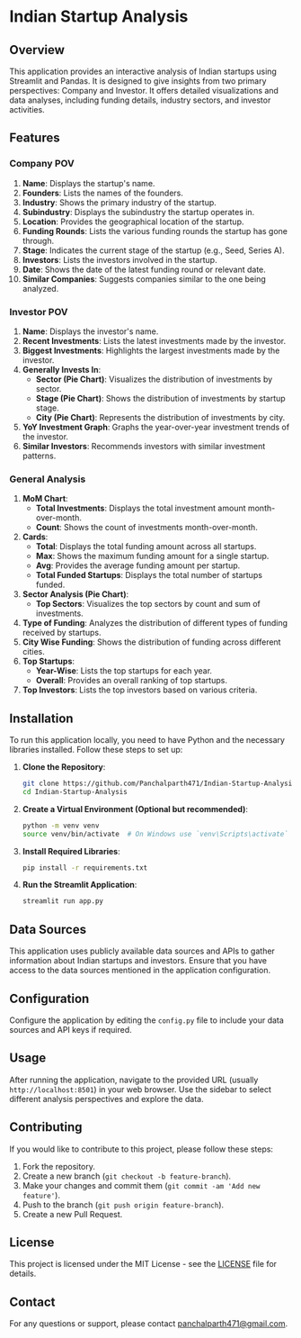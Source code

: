 # Indian Startup Analysis

## Overview

This application provides an interactive analysis of Indian startups using Streamlit and Pandas. It is designed to give insights from two primary perspectives: Company and Investor. It offers detailed visualizations and data analyses, including funding details, industry sectors, and investor activities.

## Features

### Company POV

1. **Name**: Displays the startup's name.
2. **Founders**: Lists the names of the founders.
3. **Industry**: Shows the primary industry of the startup.
4. **Subindustry**: Displays the subindustry the startup operates in.
5. **Location**: Provides the geographical location of the startup.
6. **Funding Rounds**: Lists the various funding rounds the startup has gone through.
7. **Stage**: Indicates the current stage of the startup (e.g., Seed, Series A).
8. **Investors**: Lists the investors involved in the startup.
9. **Date**: Shows the date of the latest funding round or relevant date.
10. **Similar Companies**: Suggests companies similar to the one being analyzed.

### Investor POV

1. **Name**: Displays the investor's name.
2. **Recent Investments**: Lists the latest investments made by the investor.
3. **Biggest Investments**: Highlights the largest investments made by the investor.
4. **Generally Invests In**:
   - **Sector (Pie Chart)**: Visualizes the distribution of investments by sector.
   - **Stage (Pie Chart)**: Shows the distribution of investments by startup stage.
   - **City (Pie Chart)**: Represents the distribution of investments by city.
5. **YoY Investment Graph**: Graphs the year-over-year investment trends of the investor.
6. **Similar Investors**: Recommends investors with similar investment patterns.

### General Analysis

1. **MoM Chart**:
   - **Total Investments**: Displays the total investment amount month-over-month.
   - **Count**: Shows the count of investments month-over-month.
2. **Cards**:
   - **Total**: Displays the total funding amount across all startups.
   - **Max**: Shows the maximum funding amount for a single startup.
   - **Avg**: Provides the average funding amount per startup.
   - **Total Funded Startups**: Displays the total number of startups funded.
3. **Sector Analysis (Pie Chart)**:
   - **Top Sectors**: Visualizes the top sectors by count and sum of investments.
4. **Type of Funding**: Analyzes the distribution of different types of funding received by startups.
5. **City Wise Funding**: Shows the distribution of funding across different cities.
6. **Top Startups**:
   - **Year-Wise**: Lists the top startups for each year.
   - **Overall**: Provides an overall ranking of top startups.
7. **Top Investors**: Lists the top investors based on various criteria.

## Installation

To run this application locally, you need to have Python and the necessary libraries installed. Follow these steps to set up:

1. **Clone the Repository**:

    ```bash
    git clone https://github.com/Panchalparth471/Indian-Startup-Analysis.git
    cd Indian-Startup-Analysis
    ```

2. **Create a Virtual Environment (Optional but recommended)**:

    ```bash
    python -m venv venv
    source venv/bin/activate  # On Windows use `venv\Scripts\activate`
    ```

3. **Install Required Libraries**:

    ```bash
    pip install -r requirements.txt
    ```

4. **Run the Streamlit Application**:

    ```bash
    streamlit run app.py
    ```

## Data Sources

This application uses publicly available data sources and APIs to gather information about Indian startups and investors. Ensure that you have access to the data sources mentioned in the application configuration.

## Configuration

Configure the application by editing the `config.py` file to include your data sources and API keys if required.

## Usage

After running the application, navigate to the provided URL (usually `http://localhost:8501`) in your web browser. Use the sidebar to select different analysis perspectives and explore the data.

## Contributing

If you would like to contribute to this project, please follow these steps:

1. Fork the repository.
2. Create a new branch (`git checkout -b feature-branch`).
3. Make your changes and commit them (`git commit -am 'Add new feature'`).
4. Push to the branch (`git push origin feature-branch`).
5. Create a new Pull Request.

## License

This project is licensed under the MIT License - see the [LICENSE](LICENSE) file for details.

## Contact

For any questions or support, please contact [panchalparth471@gmail.com](mailto:panchalparth471@example.com).
